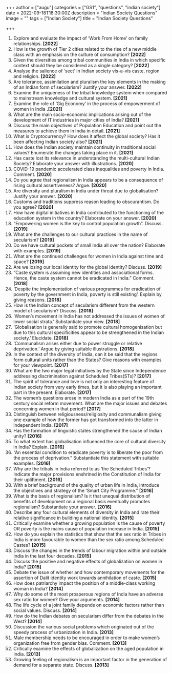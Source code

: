 +++
author = ["augu"]
categories = ["GS1", "questions", "indian society"]
date = 2022-09-18T18:30:00Z
description = "Indian Society Questions"
image = ""
tags = ["Indian Society"]
title = "Indian Society Questions"

+++
 1. Explore and evaluate the impact of ‘Work From Home’ on family relationships. **\[2022\]**
 2. How is the growth of Tier 2 cities related to the rise of a new middle class with an emphasis on the culture of consumption? **\[2022\]**
 3. Given the diversities among tribal communities in India in which specific context should they be considered as a single category? **\[2022\]**
 4. Analyse the salience of ‘sect’ in Indian society vis-a-vis caste, region and religion. **\[2022\]**
 5. Are tolerance, assimilation and pluralism the key elements in the making of an Indian form of secularism? Justify your answer. **\[2022\]**
 6. Examine the uniqueness of the tribal knowledge system when compared to mainstream knowledge and cultural system. **\[2021\]**
 7. Examine the role of ‘Gig Economy’ in the process of empowerment of women in India **.\[2021\]**
 8. What are the main socio-economic implications arising out of the development of IT industries in major cities of India? **\[2021\]**
 9. Discuss the main objectives of Population Education and point out the measures to achieve them in India in detail. **\[2021\]**
10. What is Cryptocurrency? How does it affect the global society? Has it been affecting Indian society also? **\[2021\]**
11. How does the Indian society maintain continuity in traditional social values? Enumerate the changes taking place in it. **\[2021\]**
12. Has caste lost its relevance in understanding the multi-cultural Indian Society? Elaborate your answer with illustrations. **\[2020\]**
13. COVID-19 pandemic accelerated class inequalities and poverty in India. Comment. **\[2020\]**
14. Do you agree that regionalism in India appears to be a consequence of rising cultural assertiveness? Argue. **\[2020\]**
15. Are diversity and pluralism in India under threat due to globalisation? Justify your answer. **\[2020\]**
16. Customs and traditions suppress reason leading to obscurantism. Do you agree? **\[2020\]**
17. How have digital initiatives in India contributed to the functioning of the education system in the country? Elaborate on your answer. **\[2020\]**
18. “Empowering women is the key to control population growth”. Discuss. **\[2019\]**
19. What are the challenges to our cultural practices in the name of secularism? **\[2019\]**
20. Do we have cultural pockets of small India all over the nation? Elaborate with examples. **\[2019\]**
21. What are the continued challenges for women in India against time and space? **\[2019\]**
22. Are we losing our local identity for the global identity? Discuss. **\[2019\]**
23. “Caste system is assuming new identities and associational forms. Hence, the caste system cannot be eradicated in India.” Comment. **\[2018\]**
24. ‘Despite the implementation of various programmes for eradication of poverty by the government in India, poverty is still existing’. Explain by giving reasons. **\[2018\]**
25. How is the Indian concept of secularism different from the western model of secularism? Discuss. **\[2018\]**
26. ‘Women’s movement in India has not addressed the issues of women of lower social strata.’ Substantiate your view. **\[2018\]**
27. ‘Globalisation is generally said to promote cultural homogenisation but due to this cultural specificities appear to be strengthened in the Indian society.’ Elucidate. **\[2018\]**
28. ‘Communalism arises either due to power struggle or relative deprivation.’ Argue by giving suitable illustrations. **\[2018\]**
29. In the context of the diversity of India, can it be said that the regions form cultural units rather than the States? Give reasons with examples for your viewpoint. **\[2017\]**
30. What are the two major legal initiatives by the State since Independence addressing discrimination against Scheduled Tribes(STs)? **\[2017\]**
31. The spirit of tolerance and love is not only an interesting feature of Indian society from very early times, but it is also playing an important part in the present. Elaborate. **\[2017\]**
32. The women’s questions arose in modern India as a part of the 19th century social reform movement. What are the major issues and debates concerning women in that period? **\[2017\]**
33. Distinguish between religiousness/religiosity and communalism giving one example of how the former has got transformed into the latter in independent India. **\[2017\]**
34. Has the formation of linguistic states strengthened the cause of Indian unity?   **\[2016\]**
35. To what extent has globalisation influenced the core of cultural diversity in India? Explain. **\[2016\]**
36. “An essential condition to eradicate poverty is to liberate the poor from the process of deprivation.” Substantiate this statement with suitable examples. **\[2016\]**
37. Why are the tribals in India referred to as ‘the Scheduled Tribes’? Indicate the major provisions enshrined in the Constitution of India for their upliftment. **\[2016\]**
38. With a brief background of the quality of urban life in India, introduce the objectives and strategy of the ‘Smart City Programme.” **\[2016\]**
39. What is the basis of regionalism? Is it that unequal distribution of benefits of development on a regional basis eventually promotes regionalism? Substantiate your answer. **\[2016\]**
40. Describe any four cultural elements of diversity in India and rate their relative significance in building a national identity. **\[2015\]**
41. Critically examine whether a growing population is the cause of poverty OR poverty is the mains cause of population increase in India. **\[2015\]**
42. How do you explain the statistics that show that the sex ratio in Tribes in India is more favourable to women than the sex ratio among Scheduled Castes? **\[2015\]**
43. Discuss the changes in the trends of labour migration within and outside India in the last four decades. **\[2015\]**
44. Discuss the positive and negative effects of globalization on women in India? **\[2015\]**
45. Debate the issue of whether and how contemporary movements for the assertion of Dalit identity work towards annihilation of caste. **\[2015\]**
46. How does patriarchy impact the position of a middle-class working woman in India? **\[2014\]**
47. Why do some of the most prosperous regions of India have an adverse sex ratio for women? Give your arguments. **\[2014\]**
48. The life cycle of a joint family depends on economic factors rather than social values. Discuss. **\[2014\]**
49. How do the Indian debates on secularism differ from the debates in the West? **\[2014\]**
50. Discussion the various social problems which originated out of the speedy process of urbanization in India. **\[2013\]**
51. Male membership needs to be encouraged in order to make women’s organization free from gender bias. Comment. **\[2013\]**
52. Critically examine the effects of globalization on the aged population in India. **\[2013\]**
53. Growing feeling of regionalism is an important factor in the generation of demand for a separate state. Discuss. **\[2013\]**